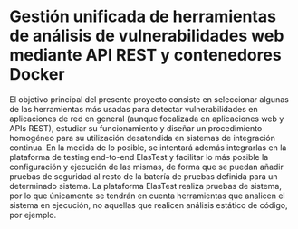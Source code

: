 # Gestión unificada de herramientas de análisis de vulnerabilidades web mediante API REST y contenedores Docker

El objetivo principal del presente proyecto consiste en seleccionar algunas de las herramientas más usadas para detectar vulnerabilidades en aplicaciones de red en general (aunque focalizada en aplicaciones web y APIs REST), estudiar su funcionamiento y diseñar un procedimiento homogéneo para su utilización desatendida en sistemas de integración continua. En la medida de lo posible, se intentará además integrarlas en la plataforma de testing end-to-end ElasTest y facilitar lo más posible la configuración y ejecución de las mismas, de forma que se puedan añadir pruebas de seguridad al resto de la batería de pruebas definida para un determinado sistema. La plataforma ElasTest realiza pruebas de sistema, por lo que únicamente se tendrán en cuenta herramientas que analicen el sistema en ejecución, no aquellas que realicen análisis estático de código, por ejemplo.
